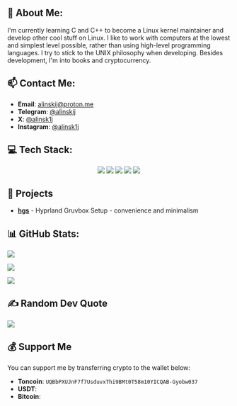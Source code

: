 ## 💫 About Me:
I'm currently learning C and C++ to become a Linux kernel maintainer and develop other cool stuff on Linux. I like to work with computers at the lowest and simplest level possible, rather than using high-level programming languages. I try to stick to the UNIX philosophy when developing. Besides development, I'm into books and cryptocurrency.  

## 📫 Contact Me:
- **Email**: alinskij@proton.me  
- **Telegram**: [@alinskij](t.me/alinskij)  
- **X**: [@alinsk1j](x.com/alinsk1j)  
- **Instagram**: [@alinsk1j](instagram.com/alinsk1j)  

## 💻 Tech Stack:
<p align="center">
  <img src="https://img.shields.io/badge/c-%2300599C.svg?style=for-the-badge&logo=c&logoColor=white" />  
  <img src="https://img.shields.io/badge/c++-%2300599C.svg?style=for-the-badge&logo=c%2B%2B&logoColor=white" />  
  <img src="https://img.shields.io/badge/bash_script-%23121011.svg?style=for-the-badge&logo=gnu-bash&logoColor=white" />  
  <img src="https://img.shields.io/badge/Linux-FCC624?style=for-the-badge&logo=linux&logoColor=white" />  
  <img src="https://img.shields.io/badge/Git-F05032?style=for-the-badge&logo=git&logoColor=white" />
</p>  

## 🚀 Projects
- **[hgs](https://github.com/alinskij/hgs)** - Hyprland Gruvbox Setup - convenience and minimalism  

## 📊 GitHub Stats:
![](https://github-readme-stats.vercel.app/api?username=alinskij&theme=tokyonight&hide_border=true&include_all_commits=false&count_private=false)<br/>  

![](https://nirzak-streak-stats.vercel.app/?user=alinskij&theme=tokyonight&hide_border=true)<br/>  

![](https://github-readme-stats.vercel.app/api/top-langs/?username=alinskij&theme=tokyonight&hide_border=true&include_all_commits=false&count_private=false&layout=compact)  

## ✍️ Random Dev Quote
![](https://quotes-github-readme.vercel.app/api?type=horizontal&theme=tokyonight)  

## 💰 Support Me
You can support me by transferring crypto to the wallet below:  
- **Toncoin**: `UQBbPXUJnF7f7UsduvxThi9BMt0T58m10YICQAB-Gyobw037`
- **USDT**:
- **Bitcoin**:
